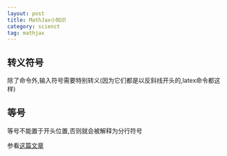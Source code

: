 ```yaml
---
layout: post
title: MathJax小知识
category: scienct
tag: mathjax
---
```


## 转义符号

除了命令外,输入符号需要特别转义(因为它们都是以反斜线开头的,latex命令都这样)

## 等号

等号不能置于开头位置,否则就会被解释为分行符号

参看[这篇文章][algorithms_00]

[algorithms_00]: /algorithms_chap_00_problem
